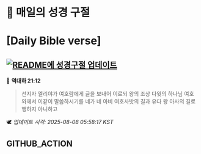 # 🙏 매일의 성경 구절
# [Daily Bible verse]
## [![README에 성경구절 업데이트](https://github.com/DONGSUKA/first_test/actions/workflows/update-readme-bible.yml/badge.svg)](https://github.com/DONGSUKA/first_test/actions/workflows/update-readme-bible.yml)
<!-- START_BIBLE_VERSE -->
📖 **역대하 21:12**
> 선지자 엘리야가 여호람에게 글을 보내어 이르되 왕의 조상 다윗의 하나님 여호와께서 이같이 말씀하시기를 네가 네 아비 여호사밧의 길과 유다 왕 아사의 길로 행하지 아니하고

🕊️ _업데이트 시각: 2025-08-08 05:58:17 KST_
  <!-- END_BIBLE_VERSE -->
## GITHUB_ACTION
